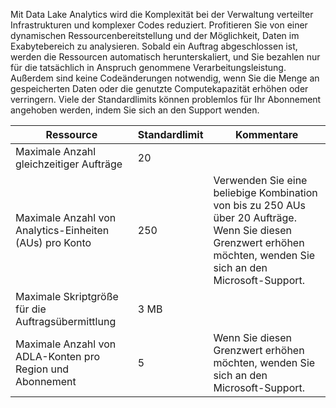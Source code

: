 Mit Data Lake Analytics wird die Komplexität bei der Verwaltung verteilter Infrastrukturen und komplexer Codes reduziert. Profitieren Sie von einer dynamischen Ressourcenbereitstellung und der Möglichkeit, Daten im Exabytebereich zu analysieren. Sobald ein Auftrag abgeschlossen ist, werden die Ressourcen automatisch herunterskaliert, und Sie bezahlen nur für die tatsächlich in Anspruch genommene Verarbeitungsleistung. Außerdem sind keine Codeänderungen notwendig, wenn Sie die Menge an gespeicherten Daten oder die genutzte Computekapazität erhöhen oder verringern. Viele der Standardlimits können problemlos für Ihr Abonnement angehoben werden, indem Sie sich an den Support wenden. 

| **Ressource** | **Standardlimit** | **Kommentare** |
| --- | --- | --- |
| Maximale Anzahl gleichzeitiger Aufträge |20 | |
| Maximale Anzahl von Analytics-Einheiten (AUs) pro Konto |250 | Verwenden Sie eine beliebige Kombination von bis zu 250 AUs über 20 Aufträge.  Wenn Sie diesen Grenzwert erhöhen möchten, wenden Sie sich an den Microsoft-Support. |
| Maximale Skriptgröße für die Auftragsübermittlung | 3 MB | |
| Maximale Anzahl von ADLA-Konten pro Region und Abonnement | 5 | Wenn Sie diesen Grenzwert erhöhen möchten, wenden Sie sich an den Microsoft-Support. |
